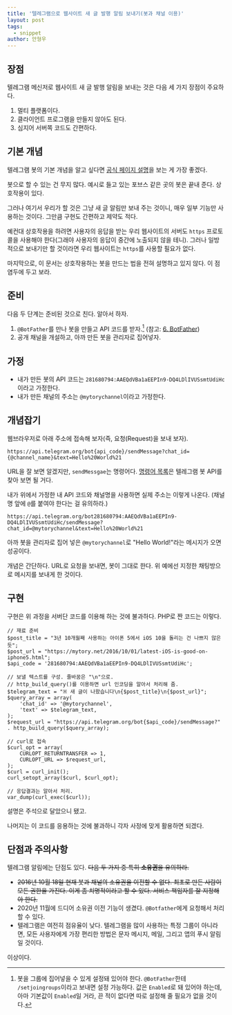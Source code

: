 ```yaml
---
title: '텔레그램으로 웹사이트 새 글 발행 알림 보내기(봇과 채널 이용)'
layout: post
tags:
  - snippet
author: 안형우
---
```


## 장점

텔레그램 메신저로 웹사이트 새 글 발행 알림을 보내는 것은 다음 세 가지 장점이 주요하다.

1. 멀티 플랫폼이다.
2. 클라이언트 프로그램을 만들지 않아도 된다.
3. 심지어 서버쪽 코드도 간편하다.


## 기본 개념

텔레그램 봇의 기본 개념을 알고 싶다면 [공식 페이지 설명](https://core.telegram.org/bots)을 보는 게 가장 좋겠다. 

봇으로 할 수 있는 건 무지 많다. 예시로 들고 있는 포브스 같은 곳의 봇은 끝내 준다. 상호작용이 있다.

그러나 여기서 우리가 할 것은 그냥 새 글 알림만 보내 주는 것이니, 매우 일부 기능만 사용하는 것이다. 그만큼 구현도 간편하고 제약도 적다.

예컨대 상호작용을 하려면 사용자의 응답을 받는 우리 웹사이트의 서버도 `https` 프로토콜을 사용해야 한다(그래야 사용자의 응답이 중간에 노출되지 않을 테니). 그러나 일방적으로 보내기만 할 것이라면 우리 웹사이트는 `https`를 사용할 필요가 없다.

마지막으로, 이 문서는 상호작용하는 봇을 만드는 법을 전혀 설명하고 있지 않다. 이 점 염두에 두고 보라.


## 준비

다음 두 단계는 준비된 것으로 친다. 알아서 하자.

1. `@BotFather`를 만나 봇을 만들고 API 코드를 받자.[^fn1] (참고: [6. BotFather](https://core.telegram.org/bots#6-botfather))
2. 공개 채널을 개설하고, 아까 만든 봇을 관리자로 집어넣자.


## 가정

- 내가 만든 봇의 API 코드는 `281680794:AAEQdVBa1aEEPIn9-DQ4LDlIVUSsmtUdiHc`이라고 가정한다.
- 내가 만든 채널의 주소는 `@mytorychannel`이라고 가정한다.


## 개념잡기

웹브라우저로 아래 주소에 접속해 보자(즉, 요청(Request)을 보내 보자).

    https://api.telegram.org/bot{api_code}/sendMessage?chat_id={@channel_name}&text=Hello%20World%21
    
URL을 잘 보면 알겠지만, `sendMessgae`는 명령어다. [명령어 목록](https://core.telegram.org/bots/api#available-methods)은 텔레그램 봇 API를 찾아 보면 될 거다. 

내가 위에서 가정한 내 API 코드와 채널명을 사용하면 실제 주소는 이렇게 나온다. (채널명 앞에 `@`를 붙여야 한다는 걸 유의하라.)

    https://api.telegram.org/bot281680794:AAEQdVBa1aEEPIn9-DQ4LDlIVUSsmtUdiHc/sendMessage?chat_id=@mytorychannel&text=Hello%20World%21
    
아까 봇을 관리자로 집어 넣은 `@mytorychannel`로 "Hello World!"라는 메시지가 오면 성공이다.

개념은 간단하다. URL로 요청을 보내면, 봇이 그대로 한다. 위 예에선 지정한 채팅방으로 메시지를 보내게 한 것이다.


## 구현

구현은 위 과정을 서버단 코드를 이용해 하는 것에 불과하다. PHP로 짠 코드는 이렇다.

    // 재료 준비
    $post_title = "3년 10개월째 사용하는 아이폰 5에서 iOS 10을 돌리는 건 나쁘지 않은 듯";
    $post_url = "https://mytory.net/2016/10/01/latest-iOS-is-good-on-iphone5.html";
    $api_code = '281680794:AAEQdVBa1aEEPIn9-DQ4LDlIVUSsmtUdiHc';
    
    // 보낼 텍스트를 구성. 줄바꿈은 "\n"으로.
    // http_build_query()를 이용하면 url 인코딩을 알아서 처리해 줌.
    $telegram_text = "※ 새 글이 나왔습니다\n{$post_title}\n{$post_url}";
    $query_array = array(
        'chat_id' => '@mytorychannel',
        'text' => $telegram_text,
    );
    $request_url = "https://api.telegram.org/bot{$api_code}/sendMessage?" . http_build_query($query_array);
    
    // curl로 접속
    $curl_opt = array(
        CURLOPT_RETURNTRANSFER => 1,
        CURLOPT_URL => $request_url,
    );
    $curl = curl_init();
    curl_setopt_array($curl, $curl_opt);
    
    // 응답결과는 알아서 처리.
    var_dump(curl_exec($curl));
    
설명은 주석으로 달았으니 됐고. 

나머지는 이 코드를 응용하는 것에 불과하니 각자 사정에 맞게 활용하면 되겠다.


## 단점과 주의사항

텔레그램 알림에는 단점도 있다. <del>다음 두 가지 중 특히 **소유권**을 유의하라.</del>

- <del>2016년 10월 18일 현재 봇과 채널의 소유권을 이전할 수 없다. 최초로 만든 사람이 모든 권한을 가진다. 이게 좀 치명적이라고 할 수 있다. 서비스 책임자를 잘 지정해야 한다.</del>
- 2020년 11월에 드디어 소유권 이전 기능이 생겼다. `@Botfather`에게 요청해서 처리할 수 있다.
- 텔레그램은 여전히 점유율이 낮다. 텔레그램을 많이 사용하는 특정 그룹이 아니라면, 모든 사용자에게 가장 편리한 방법은 문자 메시지, 메일, 그리고 앱의 푸시 알림일 것이다.

이상이다.


[^fn1]: 봇을 그룹에 집어넣을 수 있게 설정돼 있어야 한다. `@BotFather`한테 `/setjoingroups`이라고 보내면 설정 가능하다. 값은 `Enabled`로 돼 있어야 하는데, 아마 기본값이 `Enabled`일 거라, 끈 적이 없다면 따로 설정해 줄 필요가 없을 것이다.
